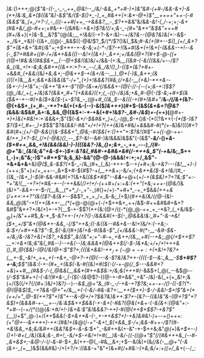_)&:()+++;_@(_$"&-((-_-_-_++_@&!--_/&/-&&_+*+#-)+)&"&#-(+#-/&&-&+)-&(*+)&:&_&*($((&"&)-&$"&/($-$()+_-)_+_#&++(+:&*-@+)$"__+++*+"++-(-#(&&*$"&_(+_/+?-/_-_(((-++#(++_-+&&&?__-_$?++&_&"&/&*&-&!-(_/-*+;+;-*&+(#&+&/_@-#+*+;+#&-+-(_(_&#&:-_+&+)$?&!(/+;&-_-(#+"&*+"&$&"+++#(#+/&_+)(_+)&_-$__&?$"(@_(&;__+!&_&!(-+?-&+:&)-_-_+/&?_&--(@&?&)&(+:-_&$-+_/&+_+&)(-((&+_((@(-_&&$((-@&!$?_$_/(*_/$?()&(_$&;_#-&(+(#+--$()_(+/_&+?$"+(&+&*+"&#(/&"+;+$+*+-+-&-&;+(-*-/$?-*+!(_&_+#(&+(+!&*+(-(&&&*--+!_--*&(-_$?+#&#+((#-/+/&*+&&(()--&!+((&+)-_&++;+/&&(@+?(#+$-@-((+(*(@+!_#&:&!(#&$&+__(--@+$&!(&_)&/+/&&-(+:&*__((&#-(-&(_((_&&/+--/$?&_(/&_+!+-&;&;&#+*((&++:+?-+_--/_&_/&!()_)-(($+(&?+#+-+*&*&#_(+&&/(*&*_)_+&;&_+;-@&++$-+(&+/&--__)_@+(-)&_&++;(&((((+)&__&+;&&+&(&&(&"-/+"_(+)+!&&&?(#&;(/+&(-__(+&)-*++&--(&+-/-)+!&"+;-(&++"&*+-$"(@-_(_&___-+___/(/&&&+-(_@(_-/_/-(--_(+;&-+:($$?(@_/&/_+(_+/&)&?(&&*_#+"(+&&&)((+;(_-(()-/&)&;+&_#-@(-($-_&;+#+$(&($&+_-+--#(+_&($+&($-*(+_-$?&_-_(@+#_((&_$--&(((-+(#+!&#+"_/__&*-/(/&+(*&?-@(+&$+_(+_#-_-*+?+&(+(+&-(--)-&($_)&+++_)(#+$-(&$(*&_+&+?_@&?(*&&&:&$&#_&+:&_&&_@((&$+:-*-+&(+#+!&_$?-_&#-/&$_)_+-(_++)(__@_#+-+)+)&(+#&!+:+:&_&&+;$"($(-_&+/-$&#&+_)+/_-(@_$-+()&-_$(*(($?&++(_-(*($-)&?$?($+!_#+-_)+$_$$"$?&(_&&!-#&"+/+!+?(*+*+(&)_&+#&/+_&_&&_#-#(*(+-_&)&!(((#+?_&_#(#+;_(+/-@-&&_(/(*_&-$&&+"_@&;-#($&(+:()+_+"+:$?&!(#$"++((-@-++-&!++_)+?-$(_(/+(-@&)()_--_$?-*&!--&#-)&!&&&)&$&"(-(&$"__-_&/_-()+*&-($+#++_&&_+!&(&&(&&)-)-)(((&&?-)&_()+;&+_-_++_---)_/(#-@+"&:_(&!&;&"+&-$+*-)_$+:&?&(_#&#-+&#&+&#(/-*++&_$"(-+_&/&;_$++(_-)+;&"&;-)$"+#+*$"&;&_&)-&&"(@-@-)&&&!+:+;+/_&$"-+&+&+&__+&)_@($_&-&$?(+_$-_-/&_(#+_(_&)-*++-$--+_(+_#+;&*-+&?---(&!__+)-)(*+++;$"+)+/+_++--_&+$+#-$(#$?-*+(__++&*+;-&_/+;(+&*+&($-&+!&/(#_-((&_-(&+_)-$(#_-&&-#&#($+?($&+&(_(&$+#$"--&__&-__+_@+(+/-_+(&$&)+?+?&;$"+:-*+"&!(__-+?+!+#&-+--(_-++&&(/_)+!+/-(_++#+/+:+_&:(++"(+&;_+_++_-(_@&/_)&(&!+"-_&*&*+-+_-$-/(__&__(*+*_/-_+"-_(#()+/+)-*+#+*_-+_+$&_&(++_$+$_&(/+*+:+$+?$"(&(($?-&(&+--$_&$?_+_+_/+_&-&;_(+$_)(#++&(&/((_@-(&!-*&&_@(*&"_-+!(++(&*++-*__(*(+_@-@(@+(-/+$+*&+_++/&$-#++_&_#&#+&+?&#$"&*+?+/&(+)+-+?(__$-+-$$?(*+(&:(@+/((-*(@_@-++_+_-*&?_(_+&/&$-$_@($+/&"+_+#_$_&-*_$-*&?++-(+/+?()-/&&&#(+-$(-_@&&&!&:_#+"-&-*&!($+_+/$"&+(@&*+-&&_-(/$"++&;((-&((&--#&+&*--&!+)&*_/+:(-_+&;_-&:_$+/+#++&?$"-$_$(-&/(#+)&!+&-#(&&-$"_(+/&&&:-#(*-__-&#-$&_-+_/&;_/_&-)&?+&_(+($?_+&$$"_&((&"+;+"-#-+_+&++/(&__+#(--+&;_@(/+$++$?__+:+&+!&;&"&(_#&--)--+&(--)&;&&&*(@&++$(/-$-)&*&;+/+/+!+++&()_#_@($&)_-(@(/&)_@+:$"$?+;(((&+&&!-++$_/+(-@+-+:+$(+&!+?&?+(__+_-$_-&!+_++_+(-+&+_-@+?-+(@(---&-$?&)&?_++-((((-$--&:_&__-$___$+#$?+-&;___$$"(&&:(-+-(#+_+(&$(_-*&-_#($($&)+#($(-(/-+-@(/_$---&&#+?+&_)++_#__(#&$-/-(_@&&(__&&*(#++&$&:+/&;&(+++#_/-&&$+(_@(_--&$_@-_-(_/-$$"&#++(-(-&!(#+&-_(-($(-(&_@$?-((@-+-#+&&"_+&"-/&)-&(_+(+_&!+;&(+/($((_/+?(/(#+:_)&/+)&?_)-_-)-*-___&$_@+"&_(#-_-/-+&-+?$?&;++-+-/()-((-$?(*-@(@&$_)_$_-+?&&-@+"+/&__+(-(-&/-#&-&?+:__++($___++)-$-/-&&!-$+!$"&+(*(++/+"_@-$(++?$"+)$"+--&-@+/+?_$&?&)&++:$?+-_(&?--((&)&"&-(@+?$"+?&$_)+(&&&#-+_-__+--/&:&$&++$&&_(-+-&+(-#&?(@&(+_&*+_-(-&(&+:(@&"+:-*+#--_$($_-+/(*(_(@(*&:+#_/+!-)&+&:$"&!&&&?-++)-#(@(*+$+$$?-+&?$"(__)_)+*$"_@-)+/(*+$_&&(-$+&+*&-(-_+-*+&$?+)-+&)&#&!_-_)+--+()+++:(_+"___@+-_-&++*+)-++:(#&!+_(&_@(/-*+"-&+!_$(+&&_$-/+;&&-#++-/$?(#-+&!&&_+&;&/&#++(&&?&$+*-_&-&:_$+"_-&#++&(+-&"-*-$++&;&"_@(+_)&*+$+--)()+!-#+(_/&)(&&;&-_#+!_-&/+$-+&/+!+#(__)&-_&_/-((-(_(@+"$"(/(#&+++&_(--#-_&+&$+;-&_@-/-*(/-_&_-#-$+_&(++-@(_-#&__&+;+$--&(&(+(&*(/&(-__@+"(-&(_&+_-_(*+__)&$(&&#&)-/+(+?_/+:((&&-_+"&"+)&*+#(/+#&:_-(+&;&/+:+(_(+/_&+*(--/_: